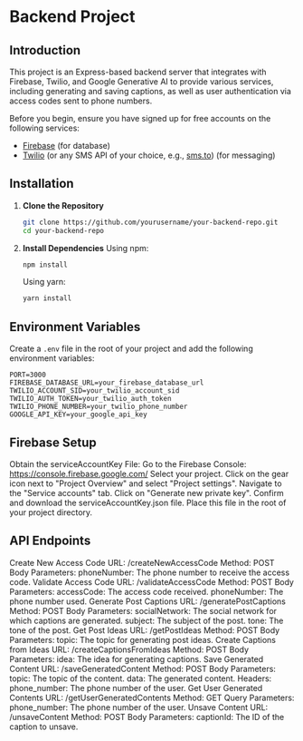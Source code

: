 # Backend Project

## Introduction

This project is an Express-based backend server that integrates with Firebase, Twilio, and Google Generative AI to provide various services, including generating and saving captions, as well as user authentication via access codes sent to phone numbers.

Before you begin, ensure you have signed up for free accounts on the following services:
- [Firebase](https://firebase.google.com) (for database)
- [Twilio](https://www.twilio.com) (or any SMS API of your choice, e.g., [sms.to](https://sms.to)) (for messaging)


## Installation

1. **Clone the Repository**
    ```bash
    git clone https://github.com/yourusername/your-backend-repo.git
    cd your-backend-repo
    ```

2. **Install Dependencies**
    Using npm:
    ```bash
    npm install
    ```
    Using yarn:
    ```bash
    yarn install
    ```

## Environment Variables

Create a `.env` file in the root of your project and add the following environment variables:

```plaintext
PORT=3000
FIREBASE_DATABASE_URL=your_firebase_database_url
TWILIO_ACCOUNT_SID=your_twilio_account_sid
TWILIO_AUTH_TOKEN=your_twilio_auth_token
TWILIO_PHONE_NUMBER=your_twilio_phone_number
GOOGLE_API_KEY=your_google_api_key
```

## Firebase Setup
Obtain the serviceAccountKey File:
Go to the Firebase Console: https://console.firebase.google.com/
Select your project.
Click on the gear icon next to "Project Overview" and select "Project settings".
Navigate to the "Service accounts" tab.
Click on "Generate new private key".
Confirm and download the serviceAccountKey.json file.
Place this file in the root of your project directory.


## API Endpoints
Create New Access Code
URL: /createNewAccessCode
Method: POST
Body Parameters:
phoneNumber: The phone number to receive the access code.
Validate Access Code
URL: /validateAccessCode
Method: POST
Body Parameters:
accessCode: The access code received.
phoneNumber: The phone number used.
Generate Post Captions
URL: /generatePostCaptions
Method: POST
Body Parameters:
socialNetwork: The social network for which captions are generated.
subject: The subject of the post.
tone: The tone of the post.
Get Post Ideas
URL: /getPostIdeas
Method: POST
Body Parameters:
topic: The topic for generating post ideas.
Create Captions from Ideas
URL: /createCaptionsFromIdeas
Method: POST
Body Parameters:
idea: The idea for generating captions.
Save Generated Content
URL: /saveGeneratedContent
Method: POST
Body Parameters:
topic: The topic of the content.
data: The generated content.
Headers:
phone_number: The phone number of the user.
Get User Generated Contents
URL: /getUserGeneratedContents
Method: GET
Query Parameters:
phone_number: The phone number of the user.
Unsave Content
URL: /unsaveContent
Method: POST
Body Parameters:
captionId: The ID of the caption to unsave.
